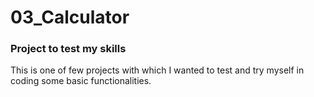 # 03_Calculator
### Project to test my skills
This is one of few projects with which I wanted to test and try myself in coding some basic functionalities.
